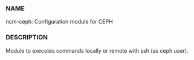 ### NAME

ncm-ceph: Configuration module for CEPH

### DESCRIPTION

Module to executes commands locally or remote with ssh (as ceph user).
